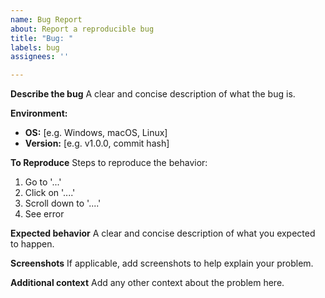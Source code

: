 ```yaml
---
name: Bug Report
about: Report a reproducible bug
title: "Bug: "
labels: bug
assignees: ''

---
```


**Describe the bug**
A clear and concise description of what the bug is.

**Environment:**
- **OS:** [e.g. Windows, macOS, Linux]
- **Version:** [e.g. v1.0.0, commit hash]

**To Reproduce**
Steps to reproduce the behavior:
1. Go to '...'
2. Click on '....'
3. Scroll down to '....'
4. See error

**Expected behavior**
A clear and concise description of what you expected to happen.

**Screenshots**
If applicable, add screenshots to help explain your problem.

**Additional context**
Add any other context about the problem here.
